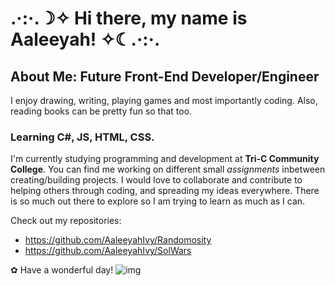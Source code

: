 # .·:·.☽✧ Hi there, my name is Aaleeyah! ✧☾.·:·.

## About Me: Future Front-End Developer/Engineer
I enjoy drawing, writing, playing games and most importantly coding. Also, reading books can be pretty fun so that too.

### Learning C#, JS, HTML, CSS.
I'm currently studying programming and development at **Tri-C Community College**.
You can find me working on different small _assignments_ inbetween creating/building projects. I would love to collaborate and contribute to helping others through coding, and spreading my ideas everywhere. There is so much out there to explore so I am trying to learn as much as I can.


Check out my repositories: 
- https://github.com/AaleeyahIvy/Randomosity
- https://github.com/AaleeyahIvy/SolWars

✿ Have a wonderful day! ![img](https://media4.giphy.com/media/XGzFMTp27M5VDgkV77/giphy.gif)


